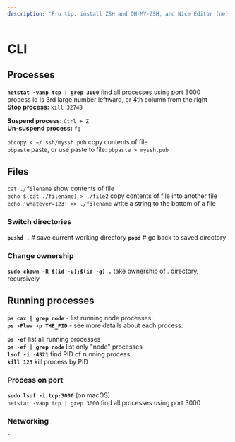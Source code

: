 ```yaml
---
description: 'Pro tip: install ZSH and OH-MY-ZSH, and Nice Editor (ne)!'
---
```


# CLI

## Processes

**`netstat -vanp tcp | grep 3000`** find all processes using port 3000  
process id is 3rd large number leftward, or 4th column from the right  
**Stop process:** `kill 32748`

**Suspend process:** `Ctrl + Z`    
**Un-suspend process:** `fg`   

`pbcopy < ~/.ssh/myssh.pub` copy contents of file  
`pbpaste` paste, or use paste to file: `pbpaste > myssh.pub` 

## Files

`cat ./filename` show contents of file  
`echo $(cat ./filename) > ./file2` copy contents of file into another file  
`echo 'whatever=123' >> ./filename` write a string to the bottom of a file

### Switch directories

**`pushd .`** \# save current working directory **`popd`** \# go back to saved directory

### Change ownership

**`sudo chown -R $(id -u):$(id -g) .`** take ownership of . directory, recursively

## Running processes

**`ps cax | grep node`** - list running node processes:  
**`ps -Flww -p THE_PID`** - see more details about each process:

**`ps -ef`** list all running processes  
**`ps -ef | grep node`** list only "node" processes  
**`lsof -i :4321`** find PID of running process  
**`kill 123`** kill process by PID

### Process on port

**`sudo lsof -i tcp:3000`** \(on macOS\)  
`netstat -vanp tcp | grep 3000` find all processes using port 3000

### Networking

**\`\`**

